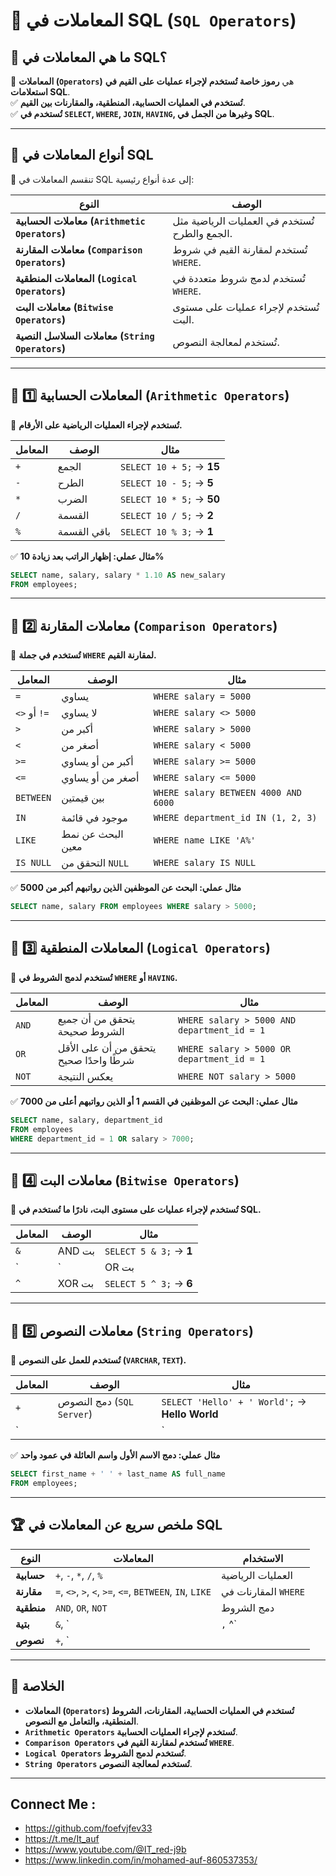 # 📌 **المعاملات في SQL (`SQL Operators`)**

## 🔹 **ما هي المعاملات في SQL؟**

🚀 **المعاملات (`Operators`)** هي **رموز خاصة تُستخدم لإجراء عمليات على القيم في استعلامات SQL**.  
✅ **تُستخدم في العمليات الحسابية، المنطقية، والمقارنات بين القيم**.  
✅ **تُستخدم في `SELECT`, `WHERE`, `JOIN`, `HAVING`, وغيرها من الجمل في SQL**.

---

## 🔹 **أنواع المعاملات في SQL**

📌 تنقسم المعاملات في SQL إلى عدة أنواع رئيسية:

|النوع|الوصف|
|---|---|
|**معاملات الحسابية (`Arithmetic Operators`)**|تُستخدم في العمليات الرياضية مثل الجمع والطرح.|
|**معاملات المقارنة (`Comparison Operators`)**|تُستخدم لمقارنة القيم في شروط `WHERE`.|
|**المعاملات المنطقية (`Logical Operators`)**|تُستخدم لدمج شروط متعددة في `WHERE`.|
|**معاملات البت (`Bitwise Operators`)**|تُستخدم لإجراء عمليات على مستوى البت.|
|**معاملات السلاسل النصية (`String Operators`)**|تُستخدم لمعالجة النصوص.|

---

## 🔹 **1️⃣ المعاملات الحسابية (`Arithmetic Operators`)**

📌 **تُستخدم لإجراء العمليات الرياضية على الأرقام.**

|المعامل|الوصف|مثال|
|---|---|---|
|`+`|الجمع|`SELECT 10 + 5;` → **15**|
|`-`|الطرح|`SELECT 10 - 5;` → **5**|
|`*`|الضرب|`SELECT 10 * 5;` → **50**|
|`/`|القسمة|`SELECT 10 / 5;` → **2**|
|`%`|باقي القسمة|`SELECT 10 % 3;` → **1**|

✅ **مثال عملي: إظهار الراتب بعد زيادة 10%**

```sql
SELECT name, salary, salary * 1.10 AS new_salary  
FROM employees;
```

---

## 🔹 **2️⃣ معاملات المقارنة (`Comparison Operators`)**

📌 **تُستخدم في جملة `WHERE` لمقارنة القيم.**

|المعامل|الوصف|مثال|
|---|---|---|
|`=`|يساوي|`WHERE salary = 5000`|
|`<>` أو `!=`|لا يساوي|`WHERE salary <> 5000`|
|`>`|أكبر من|`WHERE salary > 5000`|
|`<`|أصغر من|`WHERE salary < 5000`|
|`>=`|أكبر من أو يساوي|`WHERE salary >= 5000`|
|`<=`|أصغر من أو يساوي|`WHERE salary <= 5000`|
|`BETWEEN`|بين قيمتين|`WHERE salary BETWEEN 4000 AND 6000`|
|`IN`|موجود في قائمة|`WHERE department_id IN (1, 2, 3)`|
|`LIKE`|البحث عن نمط معين|`WHERE name LIKE 'A%'`|
|`IS NULL`|التحقق من `NULL`|`WHERE salary IS NULL`|

✅ **مثال عملي: البحث عن الموظفين الذين رواتبهم أكبر من 5000**

```sql
SELECT name, salary FROM employees WHERE salary > 5000;
```

---

## 🔹 **3️⃣ المعاملات المنطقية (`Logical Operators`)**

📌 **تُستخدم لدمج الشروط في `WHERE` أو `HAVING`.**

|المعامل|الوصف|مثال|
|---|---|---|
|`AND`|يتحقق من أن جميع الشروط صحيحة|`WHERE salary > 5000 AND department_id = 1`|
|`OR`|يتحقق من أن على الأقل شرطًا واحدًا صحيح|`WHERE salary > 5000 OR department_id = 1`|
|`NOT`|يعكس النتيجة|`WHERE NOT salary > 5000`|

✅ **مثال عملي: البحث عن الموظفين في القسم 1 أو الذين رواتبهم أعلى من 7000**

```sql
SELECT name, salary, department_id  
FROM employees  
WHERE department_id = 1 OR salary > 7000;
```

---

## 🔹 **4️⃣ معاملات البت (`Bitwise Operators`)**

📌 **تُستخدم لإجراء عمليات على مستوى البت، نادرًا ما تُستخدم في SQL.**

|المعامل|الوصف|مثال|
|---|---|---|
|`&`|AND بت|`SELECT 5 & 3;` → **1**|
|`|`|OR بت|
|`^`|XOR بت|`SELECT 5 ^ 3;` → **6**|

---

## 🔹 **5️⃣ معاملات النصوص (`String Operators`)**

📌 **تُستخدم للعمل على النصوص (`VARCHAR`, `TEXT`).**

|المعامل|الوصف|مثال|
|---|---|---|
|`+`|دمج النصوص (`SQL Server`)|`SELECT 'Hello' + ' World';` → **Hello World**|
|`||`|

✅ **مثال عملي: دمج الاسم الأول واسم العائلة في عمود واحد**

```sql
SELECT first_name + ' ' + last_name AS full_name  
FROM employees;
```

---

## 🏆 **ملخص سريع عن المعاملات في SQL**

|النوع|المعاملات|الاستخدام|
|---|---|---|
|**حسابية**|`+`, `-`, `*`, `/`, `%`|العمليات الرياضية|
|**مقارنة**|`=`, `<>`, `>`, `<`, `>=`, `<=`, `BETWEEN`, `IN`, `LIKE`|المقارنات في `WHERE`|
|**منطقية**|`AND`, `OR`, `NOT`|دمج الشروط|
|**بتية**|`&`, `|`,` ^`|
|**نصوص**|`+`, `||

---

## 🎯 **الخلاصة**

- **المعاملات (`Operators`) تُستخدم في العمليات الحسابية، المقارنات، الشروط المنطقية، والتعامل مع النصوص**.
- **`Arithmetic Operators` تُستخدم لإجراء العمليات الحسابية**.
- **`Comparison Operators` تُستخدم لمقارنة القيم في `WHERE`**.
- **`Logical Operators` تُستخدم لدمج الشروط**.
- **`String Operators` تُستخدم لمعالجة النصوص**.

---


## Connect Me :

- https://github.com/foefvjfev33
- https://t.me/It_auf
- https://www.youtube.com/@IT_red-j9b
- https://www.linkedin.com/in/mohamed-auf-860537353/